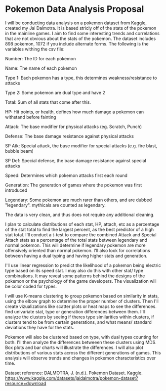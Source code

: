 
# Pokemon Data Analysis Proposal

I will be conducting data analysis on a pokemon dataset
from Kaggle, created my Jai Dalmotra. It is based stricly off of the stats of the pokemon in the mainline games. I aim to find some interesting trends and correlations that are not obvious about the stats of the pokemon. The dataset includes 898 pokemon, 1072 if you include alternate forms. The
following is the variables withing the csv file:

Number: The ID for each pokemon

Name: The name of each pokemon

Type 1: Each pokemon has a type, this determines weakness/resistance to attacks

Type 2: Some pokemon are dual type and have 2

Total: Sum of all stats that come after this.

HP: Hit points, or health, defines how much damage a pokemon can withstand before fainting

Attack: The base modifier for physical attacks (eg. Scratch, Punch)

Defense: The base damage resistance against physical attacks

SP Atk: Special attack, the base modifier for special attacks (e.g. fire blast, bubble beam)

SP Def: Special defense, the base damage resistance against special attacks

Speed: Determines which pokemon attacks first each round

Generation: The generation of games where the pokemon was first introduced

Legendary: Some pokemon are much rarer than others, and are dubbed "legendary". mythicals are counted as legendary.

The data is very clean, and thus does not require any additional cleaning.

I plan to calculate distributions of each stat, HP, attach, etc as a percentage of the stat total to find the largest percent, as the best predictor of a high stat total. I'll conduct a t-test to compare the combined Attack and Special Attach stats as a percentage of the total stats between legendary and normal pokemon. This will determine if legendary pokemon are more offensively oriented than normal pokemon. I'll also look for correlations between having a dual typing and having higher stats and generation.

I'll use linear regression to predict the likelihood of a pokemon being electric type based on its speed stat. I may also do this with other stat/ type combinations. It may reveal some patterns behind the designs of the pokemon or the psychology of the game developers. The visualization will be color coded for types.

I will use K-means clustering to group pokemon based on similarity in stats, using the elbow graph to determine the proper number of clusters. Then I'll create vizualizations like scatter plots or heat maps to see the differences. find univariate stat, type or generation differences between them. I'll analyze the clusters by seeing if theres type similarities within clusters, if clusters tend to be from certain generations, and what means/ standard deviations they have for the stats. 

Pokemon will also be clustered based on type, with dual types counting for both. I'll then analyze the differences betweeen these clusters using MDS. Box plots and bar charts will illustrate the differences. I will also plot distributions of various stats across the different generations of games. This analysis will observe trends and changes in pokemon characteristics over time.


Dataset reference: 
DALMOTRA, J. (n.d.). Pokemon Dataset. Kaggle. https://www.kaggle.com/datasets/jaidalmotra/pokemon-dataset?resource=download 